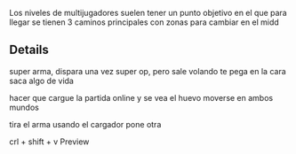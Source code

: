 Los niveles de multijugadores suelen tener un punto objetivo en el que para llegar se tienen 3 caminos principales con zonas para cambiar en el midd




## Details 
super arma, dispara una vez super op, pero sale volando te pega en la cara saca algo de vida

hacer que cargue la partida online y se vea el huevo moverse en ambos mundos

tira el arma usando el cargador pone otra

crl + shift + v Preview
